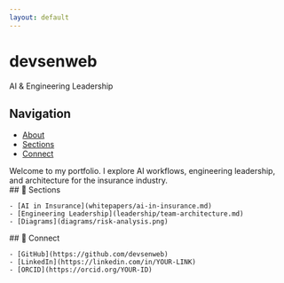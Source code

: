 ```yaml
---
layout: default
---
```


<div class="sidebar">
  <div class="sidebar-header">
    <h1>devsenweb</h1>
    <p>AI & Engineering Leadership</p>
  </div>
  
  <nav class="sidebar-nav">
    <h2>Navigation</h2>
    <ul>
      <li><a href="#about">About</a></li>
      <li><a href="#sections">Sections</a></li>
      <li><a href="#connect">Connect</a></li>
    </ul>
  </nav>
</div>

<div class="main-content">
  <section id="about">
    Welcome to my portfolio. I explore AI workflows, engineering leadership, and architecture for the insurance industry.
  </section>

  <section id="sections">
    ## 📄 Sections

    - [AI in Insurance](whitepapers/ai-in-insurance.md)
    - [Engineering Leadership](leadership/team-architecture.md)
    - [Diagrams](diagrams/risk-analysis.png)
  </section>

  <section id="connect">
    ## 🔗 Connect

    - [GitHub](https://github.com/devsenweb)
    - [LinkedIn](https://linkedin.com/in/YOUR-LINK)
    - [ORCID](https://orcid.org/YOUR-ID)
  </section>
</div> 